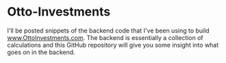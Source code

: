 # Otto-Investments

I'll be posted snippets of the backend code that I've been using to build www.OttoInvestments.com. The backend is essentially a collection of calculations and this GitHub repository will give you some insight into what goes on in the backend.
